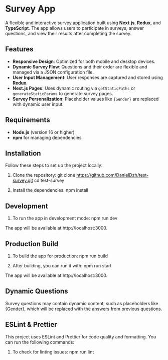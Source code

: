 # Survey App

A flexible and interactive survey application built using **Next.js**, **Redux**, and **TypeScript**. The app allows users to participate in surveys, answer questions, and view their results after completing the survey.

## Features

- **Responsive Design**: Optimized for both mobile and desktop devices.
- **Dynamic Survey Flow**: Questions and their order are flexible and managed via a JSON configuration file.
- **User Input Management**: User responses are captured and stored using **Redux**.
- **Next.js Pages**: Uses dynamic routing via `getStaticPaths` or `generateStaticParams` to generate survey pages.
- **Survey Personalization**: Placeholder values like `{Gender}` are replaced with dynamic user input.

## Requirements

- **Node.js** (version 16 or higher)
- **npm** for managing dependencies

## Installation

Follow these steps to set up the project locally:

1. Clone the repository:
   git clone https://github.com/DanielDzh/test-survey.git
   cd test-survey

2. Install the dependencies:
   npm install

## Development

1. To run the app in development mode:
   npm run dev

The app will be available at http://localhost:3000.

## Production Build

1. To build the app for production:
   npm run build

2. After building, you can run it with:
   npm run start

The app will be available at http://localhost:3000.

## Dynamic Questions

Survey questions may contain dynamic content, such as placeholders like {Gender}, which will be replaced with the answers from previous questions.

## ESLint & Prettier

This project uses ESLint and Prettier for code quality and formatting. You can run the following commands:

1. To check for linting issues:
   npm run lint
